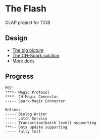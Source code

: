 # The Flash
OLAP project for TiDB

## Design
* [The big picture](./docs/the-big-picture.md)
* [The CH-Spark solution](./docs/ch-spark-tcp.md)
* [More docs](./docs)

## Progress
```
POC:
****- Magic Protocol
****- CH-Magic Connector
----- Spark-Magic Connector

Online:
----- Binlog Writer
----- Latch Service
----- Transaction(batch level) supporting
***-- Data update supporting
----- Fully test
```
